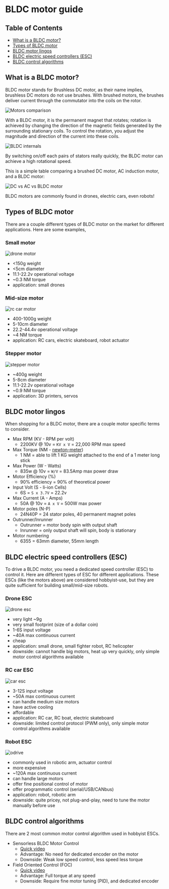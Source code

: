 # BLDC motor guide

## Table of Contents

* [What is a BLDC motor?](#what-is-a-bldc-motor?)
* [Types of BLDC motor](#types-of-bldc-motor)
* [BLDC motor lingos](#bldc-motor-lingos)
* [BLDC electric speed controllers (ESC)](#bldc-electric-speed-controllers-esc)
* [BLDC control algorithms](#bldc-control-algorithms)

## What is a BLDC motor?

BLDC motor stands for Brushless DC motor, as their name implies, brushless DC motors do not use brushes. With brushed motors, the brushes deliver current through the commutator into the coils on the rotor.

![Motors comparison](https://www.renesas.com/sites/default/files/inline-images/fig2-different-type-of-motors-en.jpg)

With a BLDC motor, it is the permanent magnet that rotates; rotation is achieved by changing the direction of the magnetic fields generated by the surrounding stationary coils. To control the rotation, you adjust the magnitude and direction of the current into these coils.

![BLDC internals](https://www.renesas.com/sites/default/files/inline-images/fig3-a-bldc-monitor-en.gif)

By switching on/off each pairs of stators really quickly, the BLDC motor can achieve a high rotational speed.

This is a simple table comparing a brushed DC motor, AC induction motor, and a BLDC motor:

![DC vs AC vs BLDC motor](https://www.edn.com/wp-content/uploads/media-1178418-bldctab1.jpg)

BLDC motors are commonly found in drones, electric cars, even robots!

## Types of BLDC motor

There are a couple different types of BLDC motor on the market for different applications. Here are some examples,

### Small motor

![drone motor](https://asset1.djicdn.com/assets/e310/features/s1bg-eb83d6f693bc50c348bac81127a0708d.jpg)

* <150g weight
* <5cm diameter
* 11.1-22.2v operational voltage
* ~0.3 NM torque
* application: small drones

### Mid-size motor

![rc car motor](https://cdn.shopify.com/s/files/1/0227/7805/2685/products/66_800x.jpg?v=1604039398)

* 400-1000g weight
* 5-10cm diameter
* 22.2-44.4v operational voltage
* ~4 NM torque
* application: RC cars, electric skateboard, robot actuator

### Stepper motor

![stepper motor](https://cdn-reichelt.de/bilder/web/xxl_ws/A300/RCT_34HS1456.png)

* ~400g weight
* 5-8cm diameter
* 11.1-22.2v operational voltage
* ~0.9 NM torque
* application: 3D printers, servos

## BLDC motor lingos

When shopping for a BLDC motor, there are a couple motor specific terms to consider.

* Max RPM (KV - RPM per volt)
  * 2200KV @ 10v = `KV x V` = 22,000 RPM max speed
* Max Torque (NM - [newton-meter](https://en.wikipedia.org/wiki/Newton-metre))
  * 1 NM = able to lift 1 KG weight attached to the end of a 1 meter long stick
* Max Power (W - Watts)
  * 835w @ 10v = `W/V` = 83.5Amp max power draw
* Motor Efficiency (%)
  * 90% efficiency = 90% of theoretical power
* Input Volt (S - li-ion Cells)
  * 6S = `S x 3.7V` = 22.2v
* Max Current (A - Amps)
  * 50A @ 10v = `A x V` = 500W max power
* Motor poles (N-P)
  * 24N40P = 24 stator poles, 40 permanent magnet poles
* Outrunner/Inrunner
  * Outrunner = motor body spin with output shaft
  * Inrunner = only output shaft will spin, body is stationary
* Motor numbering
  * 6355 = 63mm diameter, 55mm length

## BLDC electric speed controllers (ESC)

To drive a BLDC motor, you need a dedicated speed controller (ESC) to control it. Here are different types of ESC for different applications. These ESCs (like the motors above) are considered hobbyist-use, but they are quite sufficient for building small/mid-size robots.

### Drone ESC

![drone esc](https://cdn.getfpv.com/media/catalog/product/cache/1/image/9df78eab33525d08d6e5fb8d27136e95/a/i/aikon-ak32-35a-blheli32-2-4s-esc.jpg)

* very light ~9g
* very small footprint (size of a dollar coin)
* 1-6S input voltage
* ~40A max continuous current
* cheap
* application: small drone, small fighter robot, RC helicopter
* downside: cannot handle big motors, heat up very quickly, only simple motor control algorithms available

### RC car ESC

![car esc](https://images-na.ssl-images-amazon.com/images/I/61uJXess5mL._AC_SX425_.jpg)

* 3-12S input voltage
* ~50A max continuous current
* can handle medium size motors
* have active cooling
* affordable
* application: RC car, RC boat, electric skateboard
* downside: limited control protocol (PWM only), only simple motor control algorithms available

### Robot ESC

![odrive](https://images.squarespace-cdn.com/content/v1/58aff26de4fcb53b5efd2f02/1497230897496-GTMBNP5FZX1AQ9XTAFUW/ke17ZwdGBToddI8pDm48kCk9mSdcm3omhb4y0rzE2UB7gQa3H78H3Y0txjaiv_0fDoOvxcdMmMKkDsyUqMSsMWxHk725yiiHCCLfrh8O1z4YTzHvnKhyp6Da-NYroOW3ZGjoBKy3azqku80C789l0lqfkVpRp1g_2L-WsTQRP4K8zjDEmixMFHPtmSt0dm4CtxbCRswi6y2y0diUNJAOFw/IMG_20170611_181036.jpg)

* commonly used in robotic arm, actuator control
* more expensive
* ~120A max continuous current
* can handle large motors
* offer fine positional control of motor
* offer programmatic control (serial/USB/CANbus)
* application: robot, robotic arm
* downside: quite pricey, not plug-and-play, need to tune the motor manually before use

## BLDC control algorithms

There are 2 most common motor control algorithm used in hobbyist ESCs.

* Sensorless BLDC Motor Control
  * [Quick video](https://www.youtube.com/watch?v=WYJWdMV3YMs)
  * Advantage: No need for dedicated encoder on the motor
  * Downside: Weak low speed control, less speed less torque
* Field Oriented Control (FOC)
  * [Quick video](https://www.youtube.com/watch?v=YPD1_rcXBIE)
  * Advantage: Full torque at any speed
  * Downside: Require fine motor tuning (PID), and dedicated encoder
